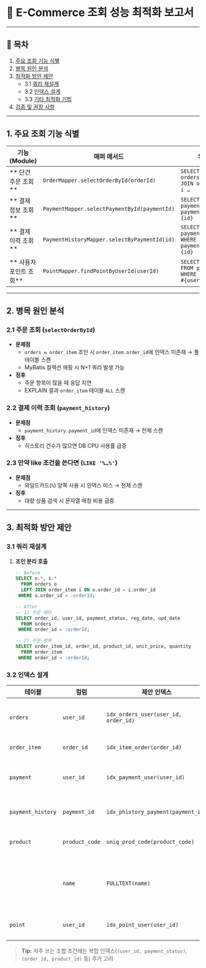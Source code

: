 # 🛒 E-Commerce 조회 성능 최적화 보고서


---

## 📑 목차

1. [주요 조회 기능 식별](#1-주요-조회-기능-식별)
2. [병목 원인 분석](#2-병목-원인-분석)
3. [최적화 방안 제안](#3-최적화-방안-제안)
    - 3.1 [쿼리 재설계](#31-쿼리-재설계)
    - 3.2 [인덱스 설계](#32-인덱스-설계)
    - 3.3 [기타 최적화 기법](#33-기타-최적화-기법)
4. [검증 및 권장 사항](#4-검증-및-권장-사항)

---

## 1. 주요 조회 기능 식별

| 기능(Module)            | 매퍼 메서드                                           | SQL                                             |
|-------------------------|-------------------------------------------------------|---------------------------------------------------|
| ** 단건 주문 조회**     | `OrderMapper.selectOrderById(orderId)`                | `SELECT … FROM orders o LEFT JOIN order_item i …` |
| ** 결제 정보 조회**     | `PaymentMapper.selectPaymentById(paymentId)`          | `SELECT … FROM payment WHERE payment_id = #{id}`  |
| ** 결제 이력 조회**     | `PaymentHistoryMapper.selectByPaymentId(id)`          | `SELECT * FROM payment_history WHERE payment_id = #{id}` |
| ** 사용자 포인트 조회**   | `PointMapper.findPointByUserId(userId)`               | `SELECT point FROM point WHERE user_id = #{userId}` |

---

## 2. 병목 원인 분석

### 2.1 주문 조회 (`selectOrderById`)
- **문제점**
    - `orders ⇆ order_item` 조인 시 `order_item.order_id`에 인덱스 미존재 → 풀 테이블 스캔
    - MyBatis 컬렉션 매핑 시 N+1 쿼리 발생 가능
- **징후**
    - 주문 항목이 많을 때 응답 지연
    - EXPLAIN 결과 `order_item` 테이블 `ALL` 스캔

### 2.2 결제 이력 조회 (`payment_history`)
- **문제점**
    - `payment_history.payment_id`에 인덱스 미존재 → 전체 스캔
- **징후**
    - 히스토리 건수가 많으면 DB CPU 사용률 급증

### 2.3 만약 like 조건을 쓴다면 (`LIKE '%…%'`)
- **문제점**
    - 와일드카드(`%`) 양쪽 사용 시 인덱스 미스 → 전체 스캔
- **징후**
    - 대량 상품 검색 시 문자열 매칭 비용 급증

---

## 3. 최적화 방안 제안

### 3.1 쿼리 재설계

1. **조인 분리 호출**
   ```sql
   -- Before
   SELECT o.*, i.*
     FROM orders o
     LEFT JOIN order_item i ON o.order_id = i.order_id
    WHERE o.order_id = :orderId;

   -- After
   -- 1) 주문 메타
   SELECT order_id, user_id, payment_status, reg_date, upd_date
     FROM orders
    WHERE order_id = :orderId;

   -- 2) 주문 항목
   SELECT order_item_id, order_id, product_id, unit_price, quantity
     FROM order_item
    WHERE order_id = :orderId;
### 3.2 인덱스 설계

| 테이블            | 컬럼             | 제안 인덱스                                | 비고                                         |
|-------------------|------------------|-------------------------------------------|----------------------------------------------|
| `orders`          | `user_id`        | `idx_orders_user(user_id, order_id)`      | 사용자별 주문 목록 조회 최적화               |
| `order_item`      | `order_id`       | `idx_item_order(order_id)`                | FK 조인 가속                                 |
| `payment`         | `user_id`        | `idx_payment_user(user_id)`               | 사용자별 결제 내역 조회 가속                 |
| `payment_history` | `payment_id`     | `idx_phistory_payment(payment_id)`        | 결제별 이력 빠른 조회                        |
| `product`         | `product_code`   | `uniq_prod_code(product_code)`            | 코드 기반 직접 조회                         |
|                   | `name`           | `FULLTEXT(name)`                          | 와일드카드 검색용 (MySQL InnoDB Fulltext)    |
| `point`           | `user_id`        | `idx_point_user(user_id)`                 | 포인트 조회 가속                             |

> **Tip:** 자주 쓰는 조합 조건에는 복합 인덱스(`(user_id, payment_status)`, `(order_id, product_id)` 등) 추가 고려  

